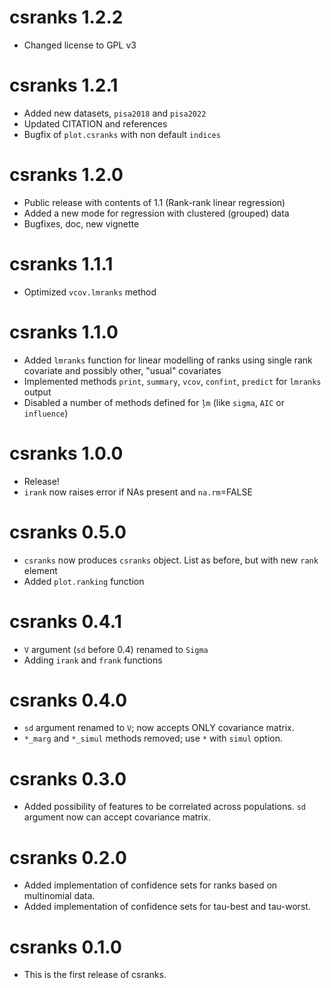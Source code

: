 # csranks 1.2.2
* Changed license to GPL v3

# csranks 1.2.1

* Added new datasets, `pisa2018` and `pisa2022`
* Updated CITATION and references
* Bugfix of `plot.csranks` with non default `indices`

# csranks 1.2.0
* Public release with contents of 1.1 (Rank-rank linear regression)
* Added a new mode for regression with clustered (grouped) data
* Bugfixes, doc, new vignette

# csranks 1.1.1
* Optimized `vcov.lmranks` method

# csranks 1.1.0

* Added `lmranks` function for linear modelling of ranks using single rank
covariate and possibly other, "usual" covariates
* Implemented methods `print`, `summary`, `vcov`, `confint`, `predict` for `lmranks` output
* Disabled a number of methods defined for `ļm` (like `sigma`, `AIC` or `influence`)

# csranks 1.0.0

* Release!
* `irank` now raises error if NAs present and `na.rm`=FALSE

# csranks 0.5.0

* `csranks` now produces `csranks` object. List as before, but with new `rank` element
* Added `plot.ranking` function

# csranks 0.4.1

* `V` argument (`sd` before 0.4) renamed to `Sigma`
* Adding `irank` and `frank` functions

# csranks 0.4.0

* `sd` argument renamed to `V`; now accepts ONLY covariance matrix.
* `*_marg` and `*_simul` methods removed; use `*` with `simul` option.

# csranks 0.3.0

* Added possibility of features to be correlated across populations. 
`sd` argument now can accept covariance matrix.

# csranks 0.2.0

* Added implementation of confidence sets for ranks based on multinomial data.
* Added implementation of confidence sets for tau-best and tau-worst.

# csranks 0.1.0

* This is the first release of csranks.
